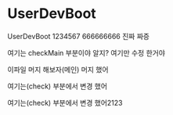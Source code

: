 # UserDevBoot
UserDevBoot
1234567
666666666
진짜 짜증

여기는  checkMain 부분이야 알지?
여기만 수정 한거야

이파일 머지 해보자(메인)
머지 했어

여기는(check)  부분에서 변경 했어

여기는(check)  부분에서 변경 했어2123